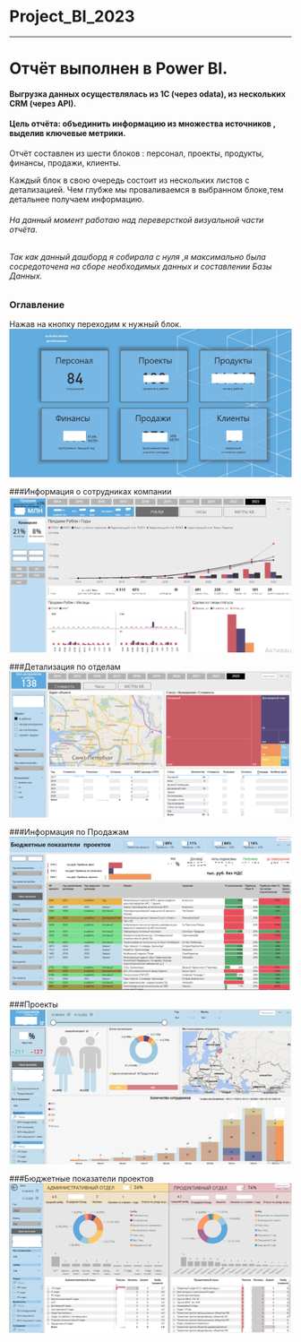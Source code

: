 # Project_BI_2023

___

# Отчёт выполнен в Power BI.
#### Выгрузка данных осуществлялась из 1С (через odata), из нескольких CRM (через API).

#### Цель отчёта: объединить информацию из множества источников , выделив ключевые метрики.

Отчёт составлен из шести блоков : персонал, проекты, продукты, финансы, продажи, клиенты.

Каждый блок в свою очередь состоит из нескольких листов с детализацией. 
Чем глубже мы проваливаемся в выбранном блоке,тем детальнее получаем информацию.

###### На данный момент работаю над переверсткой визуальной части отчёта.
###### Так как данный дашборд я собирала с нуля ,я максимально была сосредоточена на сборе необходимых данных и составлении Базы Данных.


### Оглавление 
Нажав на кнопку переходим к нужный блок.
![img](https://github.com/OlgaTyulkevich/Project_BI_2023/blob/files/%D0%93%D0%BB%D0%B0%D0%B2%D0%BD%D0%B0%D1%8F.png)

###Информация о сотрудниках компании
![img](https://github.com/OlgaTyulkevich/Project_BI_2023/blob/files/%D0%9F%D1%80%D0%BE%D0%B4%D0%B0%D0%B6%D0%B8.png)

###Детализация по отделам
![img](https://github.com/OlgaTyulkevich/Project_BI_2023/blob/files/%D0%9F%D1%80%D0%BE%D0%B5%D0%BA%D1%82%D1%8B.png)

###Информация по Продажам
![img](https://github.com/OlgaTyulkevich/Project_BI_2023/blob/files/%D0%9F%D1%80%D0%BE%D0%B5%D0%BA%D1%82%D1%8B2.png)

###Проекты
![img](https://github.com/OlgaTyulkevich/Project_BI_2023/blob/files/%D0%A1%D0%BE%D1%82%D1%80%D1%83%D0%B4%D0%BD%D0%B8%D0%BA%D0%B8.png)

###Бюджетные показатели проектов
![img](https://github.com/OlgaTyulkevich/Project_BI_2023/blob/files/%D0%A1%D0%BE%D1%82%D1%80%D1%83%D0%B4%D0%BD%D0%B8%D0%BA%D0%B82.png)
